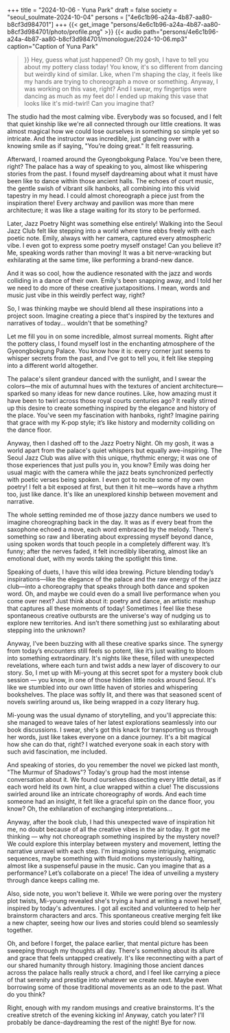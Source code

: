 +++
title = "2024-10-06 - Yuna Park"
draft = false
society = "seoul_soulmate-2024-10-04"
persons = ["4e6c1b96-a24a-4b87-aa80-b8cf3d984701"]
+++
{{< get_image "persons/4e6c1b96-a24a-4b87-aa80-b8cf3d984701/photo/profile.png" >}}
{{< audio
    path="persons/4e6c1b96-a24a-4b87-aa80-b8cf3d984701/monologue/2024-10-06.mp3" 
    caption="Caption of Yuna Park"
>}}
Hey, guess what just happened?
Oh my gosh, I have to tell you about my pottery class today! You know, it's so different from dancing but weirdly kind of similar. Like, when I'm shaping the clay, it feels like my hands are trying to choreograph a move or something. Anyway, I was working on this vase, right? And I swear, my fingertips were dancing as much as my feet do! I ended up making this vase that looks like it's mid-twirl! Can you imagine that? 

The studio had the most calming vibe. Everybody was so focused, and I felt that quiet kinship like we're all connected through our little creations. It was almost magical how we could lose ourselves in something so simple yet so intricate. And the instructor was incredible, just glancing over with a knowing smile as if saying, "You’re doing great." It felt reassuring.

Afterward, I roamed around the Gyeongbokgung Palace. You've been there, right? The palace has a way of speaking to you, almost like whispering stories from the past. I found myself daydreaming about what it must have been like to dance within those ancient halls. The echoes of court music, the gentle swish of vibrant silk hanboks, all combining into this vivid tapestry in my head. I could almost choreograph a piece just from the inspiration there! Every archway and pavilion was more than mere architecture; it was like a stage waiting for its story to be performed.

Later, Jazz Poetry Night was something else entirely! Walking into the Seoul Jazz Club felt like stepping into a world where time ebbs freely with each poetic note. Emily, always with her camera, captured every atmospheric vibe. I even got to express some poetry myself onstage! Can you believe it? Me, speaking words rather than moving! It was a bit nerve-wracking but exhilarating at the same time, like performing a brand-new dance.

And it was so cool, how the audience resonated with the jazz and words colliding in a dance of their own. Emily's been snapping away, and I told her we need to do more of these creative juxtapositions. I mean, words and music just vibe in this weirdly perfect way, right?

So, I was thinking maybe we should blend all these inspirations into a project soon. Imagine creating a piece that's inspired by the textures and narratives of today... wouldn't that be something?

Let me fill you in on some incredible, almost surreal moments. Right after the pottery class, I found myself lost in the enchanting atmosphere of the Gyeongbokgung Palace. You know how it is: every corner just seems to whisper secrets from the past, and I've got to tell you, it felt like stepping into a different world altogether. 

The palace's silent grandeur danced with the sunlight, and I swear the colors—the mix of autumnal hues with the textures of ancient architecture—sparked so many ideas for new dance routines. Like, how amazing must it have been to twirl across those royal courts centuries ago? It really stirred up this desire to create something inspired by the elegance and history of the place. You've seen my fascination with hanboks, right? Imagine pairing that grace with my K-pop style; it’s like history and modernity colliding on the dance floor.

Anyway, then I dashed off to the Jazz Poetry Night. Oh my gosh, it was a world apart from the palace's quiet whispers but equally awe-inspiring. The Seoul Jazz Club was alive with this unique, rhythmic energy; it was one of those experiences that just pulls you in, you know? Emily was doing her usual magic with the camera while the jazz beats synchronized perfectly with poetic verses being spoken. I even got to recite some of my own poetry! I felt a bit exposed at first, but then it hit me—words have a rhythm too, just like dance. It's like an unexplored kinship between movement and narrative.

The whole setting reminded me of those jazzy dance numbers we used to imagine choreographing back in the day. It was as if every beat from the saxophone echoed a move, each word embraced by the melody. There's something so raw and liberating about expressing myself beyond dance, using spoken words that touch people in a completely different way. It’s funny; after the nerves faded, it felt incredibly liberating, almost like an emotional duet, with my words taking the spotlight this time.

Speaking of duets, I have this wild idea brewing. Picture blending today’s inspirations—like the elegance of the palace and the raw energy of the jazz club—into a choreography that speaks through both dance and spoken word. Oh, and maybe we could even do a small live performance when you come over next? Just think about it: poetry and dance, an artistic mashup that captures all these moments of today! Sometimes I feel like these spontaneous creative outbursts are the universe's way of nudging us to explore new territories. And isn’t there something just so exhilarating about stepping into the unknown?

Anyway, I’ve been buzzing with all these creative sparks since. The synergy from today’s encounters still feels so potent, like it’s just waiting to bloom into something extraordinary. It's nights like these, filled with unexpected revelations, where each turn and twist adds a new layer of discovery to our story.
 So, I met up with Mi-young at this secret spot for a mystery book club session — you know, in one of those hidden little nooks around Seoul. It's like we stumbled into our own little haven of stories and whispering bookshelves. The place was softly lit, and there was that seasoned scent of novels swirling around us, like being wrapped in a cozy literary hug.

Mi-young was the usual dynamo of storytelling, and you'll appreciate this: she managed to weave tales of her latest explorations seamlessly into our book discussions. I swear, she's got this knack for transporting us through her words, just like takes everyone on a dance journey. It's a bit magical how she can do that, right? I watched everyone soak in each story with such avid fascination, me included.

And speaking of stories, do you remember the novel we picked last month, "The Murmur of Shadows"? Today's group had the most intense conversation about it. We found ourselves dissecting every little detail, as if each word held its own hint, a clue wrapped within a clue! The discussions swirled around like an intricate choreography of words. And each time someone had an insight, it felt like a graceful spin on the dance floor, you know? Oh, the exhilaration of exchanging interpretations...

Anyway, after the book club, I had this unexpected wave of inspiration hit me, no doubt because of all the creative vibes in the air today. It got me thinking — why not choreograph something inspired by the mystery novel? We could explore this interplay between mystery and movement, letting the narrative unravel with each step. I'm imagining some intriguing, enigmatic sequences, maybe something with fluid motions mysteriously halting, almost like a suspenseful pause in the music. Can you imagine that as a performance? Let’s collaborate on a piece! The idea of unveiling a mystery through dance keeps calling me.

Also, side note, you won't believe it. While we were poring over the mystery plot twists, Mi-young revealed she's trying a hand at writing a novel herself, inspired by today's adventures. I got all excited and volunteered to help her brainstorm characters and arcs. This spontaneous creative merging felt like a new chapter, seeing how our lives and stories could blend so seamlessly together.

Oh, and before I forget, the palace earlier, that mental picture has been sweeping through my thoughts all day. There's something about its allure and grace that feels untapped creatively. It's like reconnecting with a part of our shared humanity through history. Imagining those ancient dances across the palace halls really struck a chord, and I feel like carrying a piece of that serenity and prestige into whatever we create next. Maybe even borrowing some of those traditional movements as an ode to the past. What do you think?

Right, enough with my random musings and creative brainstorms. It's the creative stretch of the evening kicking in!
Anyway, catch you later? I’ll probably be dance-daydreaming the rest of the night! Bye for now.
